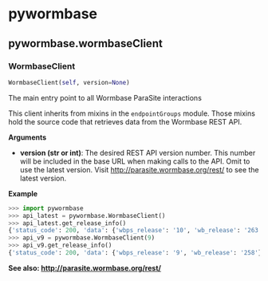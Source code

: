 <h1 id="pywormbase">pywormbase</h1>


<h2 id="pywormbase.wormbaseClient">pywormbase.wormbaseClient</h2>


<h3 id="pywormbase.wormbaseClient.WormbaseClient">WormbaseClient</h3>

```python
WormbaseClient(self, version=None)
```
The main entry point to all Wormbase ParaSite interactions

This client inherits from mixins in the `endpointGroups` module. Those mixins hold the source code that retrieves data from the Wormbase REST API.

__Arguments__

- __version (str or int)__: The desired REST API version number. This number will be included in the base URL when making calls to the API. Omit to use the latest version. Visit http://parasite.wormbase.org/rest/ to see the latest version.


__Example__

```python
>>> import pywormbase
>>> api_latest = pywormbase.WormbaseClient()
>>> api_latest.get_release_info()
{'status_code': 200, 'data': {'wbps_release': '10', 'wb_release': '263'}}
>>> api_v9 = pywormbase.WormbaseClient(9)
>>> api_v9.get_release_info()
{'status_code': 200, 'data': {'wbps_release': '9', 'wb_release': '258'}}
```

__See also: http://parasite.wormbase.org/rest/__


